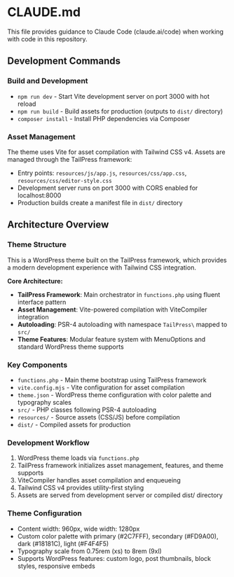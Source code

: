 # CLAUDE.md

This file provides guidance to Claude Code (claude.ai/code) when working with code in this repository.

## Development Commands

### Build and Development

- `npm run dev` - Start Vite development server on port 3000 with hot reload
- `npm run build` - Build assets for production (outputs to `dist/` directory)
- `composer install` - Install PHP dependencies via Composer

### Asset Management

The theme uses Vite for asset compilation with Tailwind CSS v4. Assets are managed through the TailPress framework:

- Entry points: `resources/js/app.js`, `resources/css/app.css`, `resources/css/editor-style.css`
- Development server runs on port 3000 with CORS enabled for localhost:8000
- Production builds create a manifest file in `dist/` directory

## Architecture Overview

### Theme Structure

This is a WordPress theme built on the TailPress framework, which provides a modern development experience with Tailwind CSS integration.

**Core Architecture:**

- **TailPress Framework**: Main orchestrator in `functions.php` using fluent interface pattern
- **Asset Management**: Vite-powered compilation with ViteCompiler integration
- **Autoloading**: PSR-4 autoloading with namespace `TailPress\` mapped to `src/`
- **Theme Features**: Modular feature system with MenuOptions and standard WordPress theme supports

### Key Components

- `functions.php` - Main theme bootstrap using TailPress framework
- `vite.config.mjs` - Vite configuration for asset compilation
- `theme.json` - WordPress theme configuration with color palette and typography scales
- `src/` - PHP classes following PSR-4 autoloading
- `resources/` - Source assets (CSS/JS) before compilation
- `dist/` - Compiled assets for production

### Development Workflow

1. WordPress theme loads via `functions.php`
2. TailPress framework initializes asset management, features, and theme supports
3. ViteCompiler handles asset compilation and enqueueing
4. Tailwind CSS v4 provides utility-first styling
5. Assets are served from development server or compiled dist/ directory

### Theme Configuration

- Content width: 960px, wide width: 1280px
- Custom color palette with primary (#2C7FFF), secondary (#FD9A00), dark (#18181C), light (#F4F4F5)
- Typography scale from 0.75rem (xs) to 8rem (9xl)
- Supports WordPress features: custom logo, post thumbnails, block styles, responsive embeds
